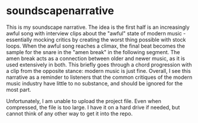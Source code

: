 # soundscapenarrative
This is my soundscape narrative. The idea is the first half is an increasingly awful song with interview clips about the "awful" state of modern music - essentially mocking critics by creating the worst thing possible with stock loops. When the awful song reaches a climax, the final beat becomes the sample for the snare in the "amen break" in the following segment. The amen break acts as a connection between older and newer music, as it is used extensively in both. This briefly goes through a chord progression with a clip from the opposite stance: modern music is just fine. Overall, I see this narrative as a reminder to listeners that the common critiques of the modern music industry have little to no substance, and should be ignored for the most part. 

Unfortunately, I am unable to upload the project file. Even when compressed, the file is too large. I have it on a hard drive if needed, but cannot think of any other way to get it into the repo.
